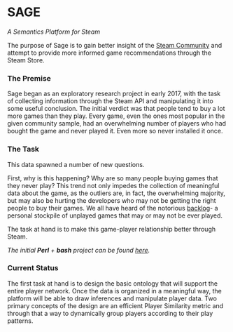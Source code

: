  # SAGE
_A Semantics Platform for Steam_

The purpose of Sage is to gain better insight of the [Steam Community](http://community.steampowered.com/) and attempt to provide more informed game recommendations through the Steam Store.

### The Premise
Sage began as an exploratory research project in early 2017, with the task of collecting information through the Steam API and manipulating it into some useful conclusion. The initial verdict was that people tend to buy a lot more games than they play. Every game, even the ones most popular in the given community sample, had an overwhelming number of players who had bought the game and never played it. Even more so never installed it once.

### The Task
This data spawned a number of new questions. 

First, why is this happening? Why are so many people buying games that they never play? This trend not only impedes the collection of meaningful data about the game, as the outliers are, in fact, the overwhelming majority, but may also be hurting the developers who may not be getting the right people to buy their games. We all have heard of the notorious [backlog](http://www.craveonline.com/culture/181159-10-tips-for-putting-a-dent-in-your-gaming-backlog)- a personal stockpile of unplayed games that may or may not be ever played.

The task at hand is to make this game-player relationship better through Steam.

_The initial **Perl** + **bash** project can be found [here](https://github.com/giorgospetkakis/steam-scraper/)._

### Current Status
The first task at hand is to design the basic ontology that will support the entire player network. Once the data is organized in a meaningful way, the platform will be able to draw inferences and manipulate player data. Two primary concepts of the design are an efficient Player Similarity metric and through that a way to dynamically group players according to their play patterns.